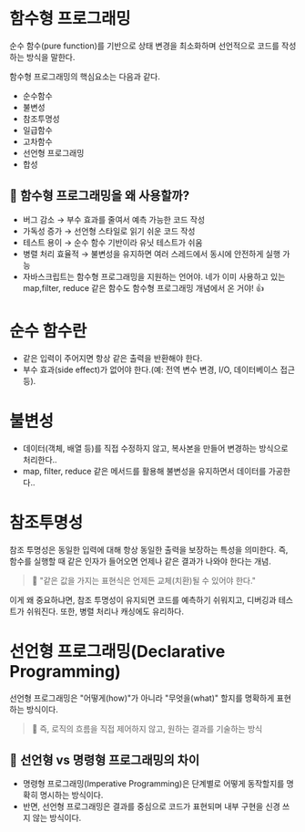 # 함수형 프로그래밍

순수 함수(pure function)를 기반으로 상태 변경을 최소화하며 선언적으로 코드를 작성하는 방식을 말한다.

함수형 프로그래밍의 핵심요소는 다음과 같다.

- 순수함수
- 불변성
- 참조투명성
- 일급함수
- 고차함수
- 선언형 프로그래밍
- 합성

## 🧐 함수형 프로그래밍을 왜 사용할까?

- 버그 감소 → 부수 효과를 줄여서 예측 가능한 코드 작성
- 가독성 증가 → 선언형 스타일로 읽기 쉬운 코드 작성
- 테스트 용이 → 순수 함수 기반이라 유닛 테스트가 쉬움
- 병렬 처리 효율적 → 불변성을 유지하면 여러 스레드에서 동시에 안전하게 실행 가능
- 자바스크립트는 함수형 프로그래밍을 지원하는 언어야. 네가 이미 사용하고 있는 map,filter, reduce 같은 함수도 함수형 프로그래밍 개념에서 온 거야! 👍

# 순수 함수란

- 같은 입력이 주어지면 항상 같은 출력을 반환해야 한다.
- 부수 효과(side effect)가 없어야 한다.(예: 전역 변수 변경, I/O, 데이터베이스 접근 등).

# 불변성

- 데이터(객체, 배열 등)를 직접 수정하지 않고, 복사본을 만들어 변경하는 방식으로 처리한다..
- map, filter, reduce 같은 메서드를 활용해 불변성을 유지하면서 데이터를 가공한다..

# 참조투명성

참조 투명성은 동일한 입력에 대해 항상 동일한 출력을 보장하는 특성을 의미한다.
즉, 함수를 실행할 때 같은 인자가 들어오면 언제나 같은 결과가 나와야 한다는 개념.

> 🔹 "같은 값을 가지는 표현식은 언제든 교체(치환)될 수 있어야 한다."

이게 왜 중요하냐면, 참조 투명성이 유지되면 코드를 예측하기 쉬워지고, 디버깅과 테스트가 쉬워진다. 또한, 병렬 처리나 캐싱에도 유리하다.

# 선언형 프로그래밍(Declarative Programming)

선언형 프로그래밍은 "어떻게(how)"가 아니라 "무엇을(what)" 할지를 명확하게 표현하는 방식이다.

> 🔹 즉, 로직의 흐름을 직접 제어하지 않고, 원하는 결과를 기술하는 방식

## 🔸 선언형 vs 명령형 프로그래밍의 차이

- 명령형 프로그래밍(Imperative Programming)은 단계별로 어떻게 동작할지를 명확히 명시하는 방식이다.
- 반면, 선언형 프로그래밍은 결과를 중심으로 코드가 표현되며 내부 구현을 신경 쓰지 않는 방식이다.

